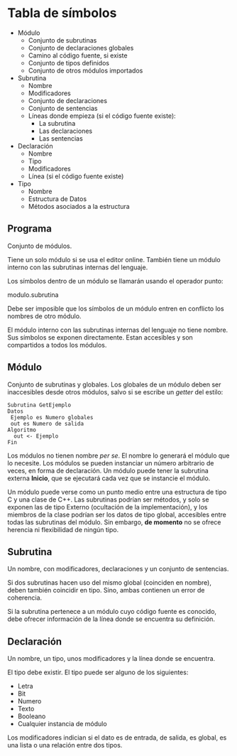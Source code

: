 # Tabla de símbolos

* Módulo
  * Conjunto de subrutinas
  * Conjunto de declaraciones globales
  * Camino al código fuente, si existe
  * Conjunto de tipos definidos
  * Conjunto de otros módulos importados
* Subrutina
  * Nombre
  * Modificadores
  * Conjunto de declaraciones
  * Conjunto de sentencias
  * Líneas donde empieza (si el código fuente existe):
    * La subrutina
    * Las declaraciones
    * Las sentencias
* Declaración
  * Nombre
  * Tipo
  * Modificadores
  * Línea (si el código fuente existe)
* Tipo
  * Nombre
  * Estructura de Datos
  * Métodos asociados a la estructura

## Programa

Conjunto de módulos.

Tiene un solo módulo si se usa el editor online.
También tiene un módulo interno con las subrutinas internas del lenguaje.

Los símbolos dentro de un módulo se llamarán usando el operador punto:

modulo.subrutina

Debe ser imposible que los símbolos de un módulo entren en conflicto los nombres de otro módulo.

El módulo interno con las subrutinas internas del lenguaje no tiene nombre. Sus símbolos se exponen directamente. Estan accesibles y son compartidos a todos los módulos.

## Módulo

Conjunto de subrutinas y globales. Los globales de un módulo deben ser inaccesibles desde otros módulos, salvo si se escribe un *getter* del estilo:

```
Subrutina GetEjemplo
Datos
 Ejemplo es Numero globales
 out es Numero de salida
Algoritmo
  out <- Ejemplo
Fin
```

Los módulos no tienen nombre *per se*. El nombre lo generará el módulo que lo necesite.
Los módulos se pueden instanciar un número arbitrario de veces, en forma de declaración.
Un módulo puede tener la subrutina externa **Inicio**, que se ejecutará cada vez que se instancie el módulo.

Un módulo puede verse como un punto medio entre una estructura de tipo C y una clase de C++. Las subrutinas podrían ser métodos, y solo se exponen las de tipo Externo (ocultación de la implementación), y los miembros de la clase podrían ser los datos de tipo global, accesibles entre todas las subrutinas del módulo. Sin embargo, **de momento** no se ofrece herencia ni flexibilidad de ningún tipo.

## Subrutina

Un nombre, con modificadores, declaraciones y un conjunto de sentencias.

Si dos subrutinas hacen uso del mismo global (coinciden en nombre), deben también coincidir en tipo. Sino, ambas contienen un error de coherencia.

Si la subrutina pertenece a un módulo cuyo código fuente es conocido, debe ofrecer información de la línea donde se encuentra su definición.

## Declaración

Un nombre, un tipo, unos modificadores y la línea donde se encuentra.

El tipo debe existir. El tipo puede ser alguno de los siguientes:

* Letra
* Bit
* Numero
* Texto
* Booleano
* Cualquier instancia de módulo

Los modificadores indician si el dato es de entrada, de salida, es global, es una lista o una relación entre dos tipos.
